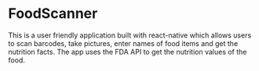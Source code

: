 # FoodScanner

This is a user friendly application built with react-native which allows users to scan barcodes, take pictures, enter names of food items and 
get the nutrition facts. The app uses the FDA API to get the nutrition values of the food. 
